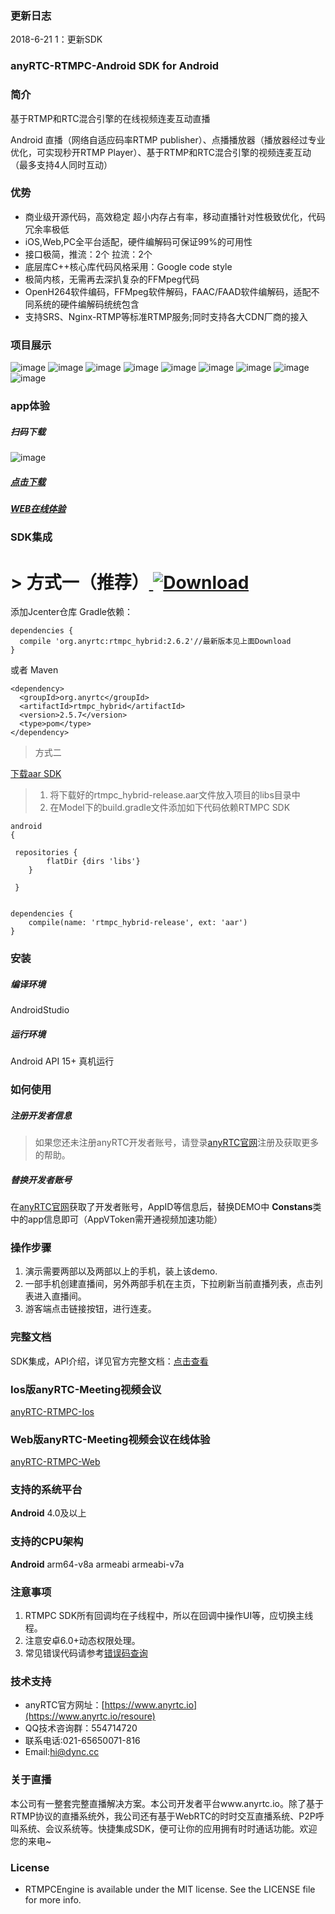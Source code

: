 ### 更新日志
2018-6-21
1：更新SDK

### anyRTC-RTMPC-Android SDK for Android
### 简介
基于RTMP和RTC混合引擎的在线视频连麦互动直播

Android 直播（网络自适应码率RTMP publisher）、点播播放器（播放器经过专业优化，可实现秒开RTMP Player）、基于RTMP和RTC混合引擎的视频连麦互动（最多支持4人同时互动）

### 优势
- 商业级开源代码，高效稳定 超小内存占有率，移动直播针对性极致优化，代码冗余率极低 
- iOS,Web,PC全平台适配，硬件编解码可保证99%的可用性
- 接口极简，推流：2个 拉流：2个
- 底层库C++核心库代码风格采用：Google code style
- 极简内核，无需再去深扒复杂的FFMpeg代码
- OpenH264软件编码，FFMpeg软件解码，FAAC/FAAD软件编解码，适配不同系统的硬件编解码统统包含
- 支持SRS、Nginx-RTMP等标准RTMP服务;同时支持各大CDN厂商的接入

### 项目展示
![image](https://github.com/AnyRTC/anyRTC-RTMPC-Android/blob/master/images/1.jpg)
![image](https://github.com/AnyRTC/anyRTC-RTMPC-Android/blob/master/images/2.jpg)
![image](https://github.com/AnyRTC/anyRTC-RTMPC-Android/blob/master/images/3.jpg)
![image](https://github.com/AnyRTC/anyRTC-RTMPC-Android/blob/master/images/4.jpg)
![image](https://github.com/AnyRTC/anyRTC-RTMPC-Android/blob/master/images/5.jpg)
![image](https://github.com/AnyRTC/anyRTC-RTMPC-Android/blob/master/images/6.jpg)
![image](https://github.com/AnyRTC/anyRTC-RTMPC-Android/blob/master/images/7.jpg)
![image](https://github.com/AnyRTC/anyRTC-RTMPC-Android/blob/master/images/8.jpg)
![image](https://github.com/AnyRTC/anyRTC-RTMPC-Android/blob/master/images/9.jpg)


### app体验

##### 扫码下载
![image](https://github.com/AnyRTC/anyRTC-RTMPC-Android/blob/master/images/demo_qrcode.png)
##### [点击下载](https://www.pgyer.com/anyrtc_rtmpc_android)
##### [WEB在线体验](https://www.anyrtc.cc/demo/lianmai)

### SDK集成
# > 方式一（推荐）[ ![Download](https://api.bintray.com/packages/dyncanyrtc/anyrtc_dev/anyRTC-RTMPC-Android/images/download.svg) ](https://bintray.com/dyncanyrtc/anyrtc_dev/anyRTC-RTMPC-Android/_latestVersion)

添加Jcenter仓库 Gradle依赖：

```
dependencies {
  compile 'org.anyrtc:rtmpc_hybrid:2.6.2'//最新版本见上面Download
}
```

或者 Maven
```
<dependency>
  <groupId>org.anyrtc</groupId>
  <artifactId>rtmpc_hybrid</artifactId>
  <version>2.5.7</version>
  <type>pom</type>
</dependency>
```

>方式二

 [下载aar SDK](https://www.anyrtc.io/resoure)

>1. 将下载好的rtmpc_hybrid-release.aar文件放入项目的libs目录中
>2. 在Model下的build.gradle文件添加如下代码依赖RTMPC SDK

```
android
{

 repositories {
        flatDir {dirs 'libs'}
    }
    
 }
    
```
```
dependencies {
    compile(name: 'rtmpc_hybrid-release', ext: 'aar')
}
```

### 安装

##### 编译环境

AndroidStudio

##### 运行环境

Android API 15+
真机运行

### 如何使用

##### 注册开发者信息

>如果您还未注册anyRTC开发者账号，请登录[anyRTC官网](http://www.anyrtc.io)注册及获取更多的帮助。

##### 替换开发者账号
在[anyRTC官网](http://www.anyrtc.io)获取了开发者账号，AppID等信息后，替换DEMO中
**Constans**类中的app信息即可（AppVToken需开通视频加速功能）

### 操作步骤

1. 演示需要两部以及两部以上的手机，装上该demo.
2. 一部手机创建直播间，另外两部手机在主页，下拉刷新当前直播列表，点击列表进入直播间。
3. 游客端点击链接按钮，进行连麦。

### 完整文档
SDK集成，API介绍，详见官方完整文档：[点击查看](https://www.anyrtc.io/resoure)

### Ios版anyRTC-Meeting视频会议

[anyRTC-RTMPC-Ios](https://github.com/AnyRTC/anyRTC-RTMPC-iOS)

### Web版anyRTC-Meeting视频会议在线体验

[anyRTC-RTMPC-Web](https://www.anyrtc.cc/demo/lianmai)


### 支持的系统平台
**Android** 4.0及以上

### 支持的CPU架构
**Android** arm64-v8a  armeabi armeabi-v7a


### 注意事项
1. RTMPC SDK所有回调均在子线程中，所以在回调中操作UI等，应切换主线程。
2. 注意安卓6.0+动态权限处理。
3. 常见错误代码请参考[错误码查询](https://www.anyrtc.io/resoure)


### 技术支持 
- anyRTC官方网址：[https://www.anyrtc.io](https://www.anyrtc.io/resoure)
- QQ技术咨询群：554714720
- 联系电话:021-65650071-816
- Email:hi@dync.cc

### 关于直播

本公司有一整套完整直播解决方案。本公司开发者平台www.anyrtc.io。除了基于RTMP协议的直播系统外，我公司还有基于WebRTC的时时交互直播系统、P2P呼叫系统、会议系统等。快捷集成SDK，便可让你的应用拥有时时通话功能。欢迎您的来电~

### License

- RTMPCEngine is available under the MIT license. See the LICENSE file for more info.





   



 
